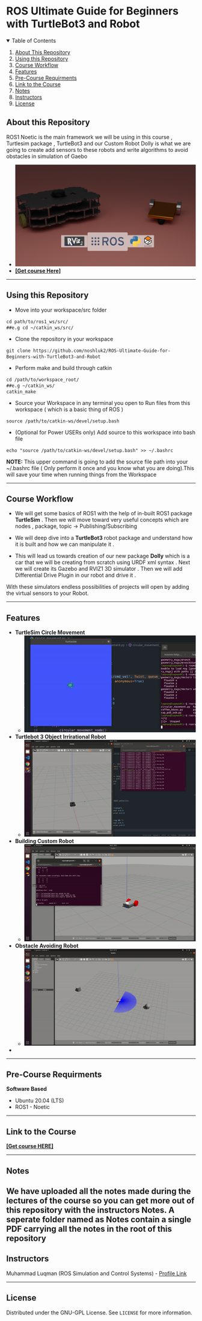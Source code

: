 # ROS Ultimate Guide for Beginners with TurtleBot3 and Robot
<details open="open">
  <summary>Table of Contents</summary>
  <ol>
    <li><a href="#About-this-Repository">About This Repository</a></li>
    <li><a href="#Using-this-Repository">Using this Repository</a></li>
    <li><a href="#Course-Workflow">Course Workflow</a></li>
    <li><a href="#Features">Features</a></li>
    <li><a href="#Pre-Course-Requirments">Pre-Course Requirments</a></li>
    <li><a href="#Link-to-the-Course">Link to the Course</a></li>
    <li><a href="#Notes">Notes</a></li>
    <li><a href="#Instructors">Instructors</a></li>
    <li><a href="#License">License</a></li>
  </ol>
</details>

## About this Repository
ROS1 Noetic is the main framework we will be using in this course , Turtlesim package , TurtleBot3 and our Custom Robot Dolly is what we are going to create add sensors to these robots and write algorithms to avoid obstacles in simulation of Gaebo

- ![alt text](https://github.com/noshluk2/ROS-Ultimate-Guide-for-Beginners-with-TurtleBot3-and-Robot/blob/main/Images/mainCover.png)
- **[[Get course Here]](https://www.udemy.com/course/the-ultimate-guide-to-ros-simulate-your-robots/?couponCode=GITHUB)**
----
## Using this Repository
* Move into your workspace/src folder
 ```
 cd path/to/ros1_ws/src/
##e.g cd ~/catkin_ws/src/
  ```
* Clone the repository in your workspace
```
git clone https://github.com/noshluk2/ROS-Ultimate-Guide-for-Beginners-with-TurtleBot3-and-Robot
```


* Perform make and build through catkin
 ```
 cd /path/to/workspace_root/
 ##e.g ~/catkin_ws/
 catkin_make
 ```
 
* Source your Workspace in any terminal you open to Run files from this workspace ( which is a basic thing of ROS )
```
source /path/to/catkin-ws/devel/setup.bash
```
- (Optional for Power USERs only) Add source to this workspace into bash file
 ```
echo "source /path/to/catkin-ws/devel/setup.bash" >> ~/.bashrc
 ```
  **NOTE:** This upper command is going to add the source file path into your ~/.bashrc file ( Only perform it once and you know what you are doing).This will save your time when running things from the Workspace

----
## Course Workflow
- We will get some basics of ROS1 with the help of in-built ROS1 package **TurtleSim** . Then we will move toward very useful concepts which are nodes , package, topic -> Publishing/Subscribing

- We will deep dive into a **TurtleBot3** robot package and understand how it is built and how we can manipulate it .

- This will lead us towards creation of our new package **Dolly** which is a car that we will be creating from scratch using URDF xml syntax . Next we will create its Gazebo and RVIZ1 3D simulator . Then we will add Differential Drive Plugin in our robot and drive it .

With these simulators endless possibilities of projects will open by adding the virtual sensors to your Robot.


---
## Features
* **TurtleSim Circle Movement** 
  -  ![alt text](https://github.com/noshluk2/ROS-Ultimate-Guide-for-Beginners-with-TurtleBot3-and-Robot/blob/main/Images/turtleSim_circle.gif)
* **Turtlebot 3 Object Irrirational Robot** 
  -  ![alt text](https://github.com/noshluk2/ROS-Ultimate-Guide-for-Beginners-with-TurtleBot3-and-Robot/blob/main/Images/tb3_irritated.gif)
* **Building Custom Robot** 
  -  ![alt text](https://github.com/noshluk2/ROS-Ultimate-Guide-for-Beginners-with-TurtleBot3-and-Robot/blob/main/Images/building_dolly.gif)
* **Obstacle Avoiding Robot**
  - ![alt text](https://github.com/noshluk2/ROS-Ultimate-Guide-for-Beginners-with-TurtleBot3-and-Robot/blob/main/Images/dolly_OA.gif)
* 


----
## Pre-Course Requirments 

**Software Based**
* Ubuntu 20.04 (LTS)
* ROS1 - Noetic
---
## Link to the Course
<!-- - ![alt text](https://github.com/HaiderAbasi/SelfDrivingProject_MiniTesla/blob/master/3D%20model%20file/Tesla%20Self%20Driving%20Car.png) -->

**[[Get course HERE]](https://www.udemy.com/course/the-ultimate-guide-to-ros-simulate-your-robots/?couponCode=GITHUB)**

----
## Notes
We have uploaded all the notes made during the lectures of the course so you can get more out of this repository with the instructors Notes. A seperate folder named as **Notes** contain a single PDF carrying all the notes in the root of this repository
----

## Instructors

Muhammad Luqman (ROS Simulation and Control Systems) - [Profile Link](https://www.linkedin.com/in/muhammad-luqman-9b227a11b/)  

----
## License

Distributed under the GNU-GPL License. See `LICENSE` for more information.
